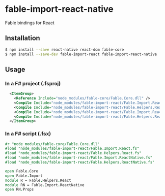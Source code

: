 # fable-import-react-native

Fable bindings for React

## Installation

```sh
$ npm install --save react-native react-dom fable-core 
$ npm install --save-dev fable-import-react fable-import-react-native
```

## Usage

### In a F# project (.fsproj)

```xml
  <ItemGroup>
    <Reference Include="node_modules/fable-core/Fable.Core.dll" />
    <Compile Include="node_modules/fable-import-react/Fable.Import.React.fs" />    
    <Compile Include="node_modules/fable-import-react/Fable.Helpers.React.fs" />
    <Compile Include="node_modules/fable-import-react/Fable.Import.ReactNative.fs" />
    <Compile Include="node_modules/fable-import-react/Fable.Helpers.ReactNative.fs" />    
  </ItemGroup>
```

### In a F# script (.fsx)

```fsharp
#r "node_modules/fable-core/Fable.Core.dll"
#load "node_modules/fable-import-react/Fable.Import.React.fs"
#load "node_modules/fable-import-react/Fable.Helpers.React.fs"
#load "node_modules/fable-import-react/Fable.Import.ReactNative.fs"
#load "node_modules/fable-import-react/Fable.Helpers.ReactNative.fs"

open Fable.Core
open Fable.Import
module R = Fable.Helpers.React
module RN = Fable.Import.ReactNative
open RN.Props

```
